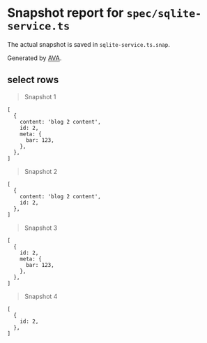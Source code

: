 # Snapshot report for `spec/sqlite-service.ts`

The actual snapshot is saved in `sqlite-service.ts.snap`.

Generated by [AVA](https://avajs.dev).

## select rows

> Snapshot 1

    [
      {
        content: 'blog 2 content',
        id: 2,
        meta: {
          bar: 123,
        },
      },
    ]

> Snapshot 2

    [
      {
        content: 'blog 2 content',
        id: 2,
      },
    ]

> Snapshot 3

    [
      {
        id: 2,
        meta: {
          bar: 123,
        },
      },
    ]

> Snapshot 4

    [
      {
        id: 2,
      },
    ]

